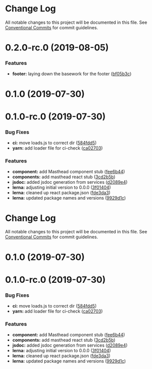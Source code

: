 # Change Log

All notable changes to this project will be documented in this file. See
[Conventional Commits](https://conventionalcommits.org) for commit guidelines.

# 0.2.0-rc.0 (2019-08-05)

### Features

- **footer:** laying down the basework for the footer
  ([bf05b3c](https://github.com/carbon-design-system/ibm-dotcom-library/tree/master/packages/react/commit/bf05b3c))

# 0.1.0 (2019-07-30)

# 0.1.0-rc.0 (2019-07-30)

### Bug Fixes

- **ci:** move loads.js to correct dir
  ([584fdd5](https://github.com/carbon-design-system/ibm-dotcom-library/tree/master/packages/react/commit/584fdd5))
- **yarn:** add loader file for ci-check
  ([ca02703](https://github.com/carbon-design-system/ibm-dotcom-library/tree/master/packages/react/commit/ca02703))

### Features

- **component:** add Masthead component stub
  ([fee6b44](https://github.com/carbon-design-system/ibm-dotcom-library/tree/master/packages/react/commit/fee6b44))
- **components:** add masthead react stub
  ([3cd2b5b](https://github.com/carbon-design-system/ibm-dotcom-library/tree/master/packages/react/commit/3cd2b5b))
- **jsdoc:** added jsdoc generation from services
  ([d2089e4](https://github.com/carbon-design-system/ibm-dotcom-library/tree/master/packages/react/commit/d2089e4))
- **lerna:** adjusting initial version to 0.0.0
  ([3f01404](https://github.com/carbon-design-system/ibm-dotcom-library/tree/master/packages/react/commit/3f01404))
- **lerna:** cleaned up react package.json
  ([fde3da3](https://github.com/carbon-design-system/ibm-dotcom-library/tree/master/packages/react/commit/fde3da3))
- **lerna:** updated package names and versions
  ([9929d1c](https://github.com/carbon-design-system/ibm-dotcom-library/tree/master/packages/react/commit/9929d1c))

# Change Log

All notable changes to this project will be documented in this file. See
[Conventional Commits](https://conventionalcommits.org) for commit guidelines.

# 0.1.0 (2019-07-30)

# 0.1.0-rc.0 (2019-07-30)

### Bug Fixes

- **ci:** move loads.js to correct dir
  ([584fdd5](https://github.com/carbon-design-system/ibm-dotcom-library/tree/master/packages/react/commit/584fdd5))
- **yarn:** add loader file for ci-check
  ([ca02703](https://github.com/carbon-design-system/ibm-dotcom-library/tree/master/packages/react/commit/ca02703))

### Features

- **component:** add Masthead component stub
  ([fee6b44](https://github.com/carbon-design-system/ibm-dotcom-library/tree/master/packages/react/commit/fee6b44))
- **components:** add masthead react stub
  ([3cd2b5b](https://github.com/carbon-design-system/ibm-dotcom-library/tree/master/packages/react/commit/3cd2b5b))
- **jsdoc:** added jsdoc generation from services
  ([d2089e4](https://github.com/carbon-design-system/ibm-dotcom-library/tree/master/packages/react/commit/d2089e4))
- **lerna:** adjusting initial version to 0.0.0
  ([3f01404](https://github.com/carbon-design-system/ibm-dotcom-library/tree/master/packages/react/commit/3f01404))
- **lerna:** cleaned up react package.json
  ([fde3da3](https://github.com/carbon-design-system/ibm-dotcom-library/tree/master/packages/react/commit/fde3da3))
- **lerna:** updated package names and versions
  ([9929d1c](https://github.com/carbon-design-system/ibm-dotcom-library/tree/master/packages/react/commit/9929d1c))
